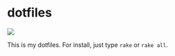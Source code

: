 dotfiles
====

![](http://micchan.com/assets/images/emacs.png)

This is my dotfiles. 
For install, just type `rake` or `rake all`.





